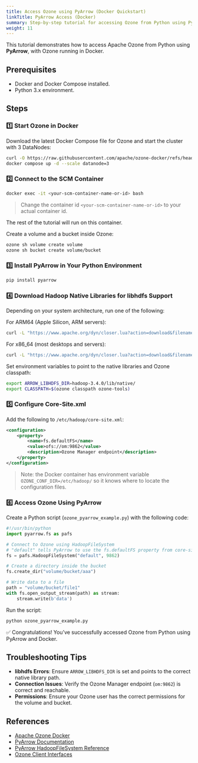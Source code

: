 ```yaml
---
title: Access Ozone using PyArrow (Docker Quickstart)
linkTitle: PyArrow Access (Docker)
summary: Step-by-step tutorial for accessing Ozone from Python using PyArrow in a Docker environment.
weight: 11
---
```


<!--
Licensed to the Apache Software Foundation (ASF) under one or more
contributor license agreements.  See the NOTICE file distributed with
this work for additional information regarding copyright ownership.
The ASF licenses this file to You under the Apache License, Version 2.0
(the "License"); you may not use this file except in compliance with
the License.  You may obtain a copy of the License at

    http://www.apache.org/licenses/LICENSE-2.0

Unless required by applicable law or agreed to in writing, software
distributed under the License is distributed on an "AS IS" BASIS,
WITHOUT WARRANTIES OR CONDITIONS OF ANY KIND, either express or implied.
See the License for the specific language governing permissions and
limitations under the License.
-->

This tutorial demonstrates how to access Apache Ozone from Python using **PyArrow**, with Ozone running in Docker.

## Prerequisites

- Docker and Docker Compose installed.
- Python 3.x environment.

## Steps

### 1️⃣ Start Ozone in Docker

Download the latest Docker Compose file for Ozone and start the cluster with 3 DataNodes:

```bash
curl -O https://raw.githubusercontent.com/apache/ozone-docker/refs/heads/latest/docker-compose.yaml
docker compose up -d --scale datanode=3
```

### 2️⃣ Connect to the SCM Container

```bash
docker exec -it <your-scm-container-name-or-id> bash
```
> Change the container id `<your-scm-container-name-or-id>` to your actual container id.

The rest of the tutorial will run on this container.

Create a volume and a bucket inside Ozone:

```bash
ozone sh volume create volume
ozone sh bucket create volume/bucket
```

### 3️⃣ Install PyArrow in Your Python Environment

```bash
pip install pyarrow
```

### 4️⃣ Download Hadoop Native Libraries for libhdfs Support

Depending on your system architecture, run one of the following:

For ARM64 (Apple Silicon, ARM servers):
```bash
curl -L "https://www.apache.org/dyn/closer.lua?action=download&filename=hadoop/common/hadoop-3.4.0/hadoop-3.4.0-aarch64.tar.gz" | tar -xz --wildcards 'hadoop-3.4.0/lib/native/libhdfs.*'
```

For x86_64 (most desktops and servers):
```bash
curl -L "https://www.apache.org/dyn/closer.lua?action=download&filename=hadoop/common/hadoop-3.4.0/hadoop-3.4.0.tar.gz" | tar -xz --wildcards 'hadoop-3.4.0/lib/native/libhdfs.*'
```

Set environment variables to point to the native libraries and Ozone classpath:

```bash
export ARROW_LIBHDFS_DIR=hadoop-3.4.0/lib/native/
export CLASSPATH=$(ozone classpath ozone-tools)
```

### 5️⃣ Configure Core-Site.xml

Add the following to `/etc/hadoop/core-site.xml`:

```xml
<configuration>
    <property>
        <name>fs.defaultFS</name>
        <value>ofs://om:9862</value>
        <description>Ozone Manager endpoint</description>
    </property>
</configuration>
```
> Note: the Docker container has environment variable `OZONE_CONF_DIR=/etc/hadoop/` so it knows where to locate the configuration files.

### 6️⃣ Access Ozone Using PyArrow

Create a Python script (`ozone_pyarrow_example.py`) with the following code:

```python
#!/usr/bin/python
import pyarrow.fs as pafs

# Connect to Ozone using HadoopFileSystem
# "default" tells PyArrow to use the fs.defaultFS property from core-site.xml
fs = pafs.HadoopFileSystem("default", 9862)

# Create a directory inside the bucket
fs.create_dir("volume/bucket/aaa")

# Write data to a file
path = "volume/bucket/file1"
with fs.open_output_stream(path) as stream:
    stream.write(b'data')
```

Run the script:

```bash
python ozone_pyarrow_example.py
```

✅ Congratulations! You’ve successfully accessed Ozone from Python using PyArrow and Docker.

## Troubleshooting Tips

- **libhdfs Errors**: Ensure `ARROW_LIBHDFS_DIR` is set and points to the correct native library path.
- **Connection Issues**: Verify the Ozone Manager endpoint (`om:9862`) is correct and reachable.
- **Permissions**: Ensure your Ozone user has the correct permissions for the volume and bucket.

## References

- [Apache Ozone Docker](https://github.com/apache/ozone-docker)
- [PyArrow Documentation](https://arrow.apache.org/docs/python/)
- [PyArrow HadoopFileSystem Reference](https://arrow.apache.org/docs/python/generated/pyarrow.fs.HadoopFileSystem.html)
- [Ozone Client Interfaces](https://ozone.apache.org/docs/edge/interface.html)
